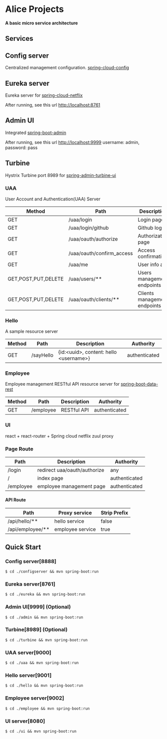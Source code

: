 # Alice Projects
**A basic micro service architecture**

## Services

## Config server
Centralized management configuration. [spring-cloud-config](http://cloud.spring.io/spring-cloud-config/)

## Eureka server
Eureka server for [spring-cloud-netflix](https://cloud.spring.io/spring-cloud-netflix/)

After running, see this url [http://localhost:8761](http://localhost:8761)

## Admin UI
Integrated [spring-boot-admin](http://codecentric.github.io/spring-boot-admin/1.5.4)

After running, see this url [http://localhost:9999](http://localhost:9999) username: admin, password: pass

## Turbine
Hystrix Turbine port 8989 for [spring-admin-turbine-ui](http://codecentric.github.io/spring-boot-admin/1.5.4/#_turbine_ui_module)

### UAA
User Account and Authentication(UAA) Server

| Method | Path | Description | Authority |
| --- | --- | --- | --- |
| GET | /uaa/login | Login page | any |
| GET | /uaa/login/github | Github login | any |
| GET | /uaa/oauth/authorize | Authorization page | any |
| GET | /uaa/oauth/confirm_access | Access confirmation | any |
| GET | /uaa/me | User info api | authenticated |
| GET,POST,PUT,DELETE | /uaa/users/** | Users management endpoints | uaa.admin |
| GET,POST,PUT,DELETE| /uaa/oauth/clients/** | Clients management endpoints | uaa.admin |

### Hello
A sample resource server

| Method | Path | Description | Authority |
| --- | --- | --- | --- |
| GET | /sayHello | {id:&lt;uuid&gt;, content: hello &lt;username&gt;} | authenticated |


### Employee
Employee management RESTful API resource server for [spring-boot-data-rest](https://docs.spring.io/spring-data/rest/docs/current/reference/html)

| Method | Path | Description | Authority |
| --- | --- | --- | --- |
| GET | /employee | RESTful API | authenticated |

### UI
react + react-router + Spring cloud netflix zuul proxy

### Page Route
| Path | Description | Authority |
| --- | --- | --- |
| /login | redirect uaa/oauth/authorize | any |
| / | index page | authenticated |
| /employee | employee management page | authenticated |

#### API Route
| Path | Proxy service | Strip Prefix |
| --- | --- | --- |
| /api/hello/** | hello service | false |
| /api/employee/** | employee service | true |

## Quick Start

### Config server[8888]
```
$ cd ./configserver && mvn spring-boot:run
```

### Eureka server[8761]
```
$ cd ./eureka && mvn spring-boot:run
```

### Admin UI[9999] (Optional)
```
$ cd ./admin && mvn spring-boot:run
```

### Turbine[8989] (Optional)
```
$ cd ./turbine && mvn spring-boot:run
```

### UAA server[9000]
```
$ cd ./uaa && mvn spring-boot:run
```

### Hello server[9001]
```
$ cd ./hello && mvn spring-boot:run
```

### Employee server[9002]
```
$ cd ./employee && mvn spring-boot:run
```

### UI server[8080]
```
$ cd ./ui && mvn spring-boot:run
```